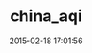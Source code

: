 ---
layout: post
title:  "china_aqi"
repo:   "Xuhao/china_aqi"
date:   2015-02-18 17:01:56
gemurl: https://github.com/Xuhao/china_aqi
---